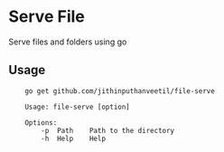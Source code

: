 # Serve File

Serve files and folders using go

## Usage

```
    go get github.com/jithinputhanveetil/file-serve
    
    Usage: file-serve [option]
    
    Options:
        -p  Path    Path to the directory
        -h  Help    Help
```
